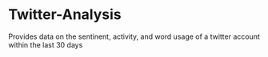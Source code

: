 # Twitter-Analysis
Provides data on the sentinent, activity, and word usage of a twitter account within the last 30 days
